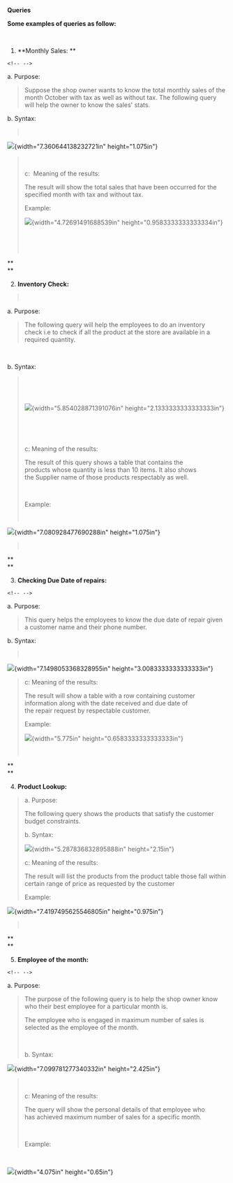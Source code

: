 **Queries**

**Some examples of queries as follow:** 

 

1.  **Monthly Sales: ** 

```{=html}
<!-- -->
```
a.  Purpose: 

> Suppose the shop owner wants to know the total monthly sales of the
> month October with tax as well as without tax. The following query
> will help the owner to know the sales' stats. 

b.  Syntax: 

>  

![](media/image1.png){width="7.360644138232721in" height="1.075in"}

>  
>
> c:  Meaning of the results: 
>
> The result will show the total sales that have been occurred for the
> specified month with tax and without tax. 
>
> Example: 
>
> ![](media/image2.png){width="4.72691491688539in"
> height="0.9583333333333334in"}
>
>  
>
>  

**\
**

2.  **Inventory Check:** 

>  

a.  Purpose: 

> The following query will help the employees to do an inventory
> check i.e to check if all the product at the store are available in a
> required quantity. 

 

b.  Syntax: 

>  
>
>  
>
> ![](media/image3.png){width="5.854028871391076in"
> height="2.1333333333333333in"}
>
>  
>
>  
>
> c: Meaning of the results: 
>
> The result of this query shows a table that contains the
> products whose quantity is less than 10 items. It also shows
> the Supplier name of those products respectably as well. 
>
>  
>
> Example: 
>
>  

![](media/image4.png){width="7.080928477690288in" height="1.075in"}

>  

**\
**

3.  **Checking Due Date of repairs:** 

```{=html}
<!-- -->
```
a.  Purpose: 

> This query helps the employees to know the due date of repair given a
> customer name and their phone number. 

b.  Syntax:

>  

![](media/image5.png){width="7.1498053368328955in"
height="3.0083333333333333in"}

> c: Meaning of the results: 
>
> The result will show a table with a row containing customer
> information along with the date received and due date of
> the repair request by respectable customer. 
>
> Example: 
>
> ![](media/image6.png){width="5.775in" height="0.6583333333333333in"}
>
>  

**\
**

4.  **Product Lookup:** 

> a\. Purpose:  
>
> The following query shows the products that satisfy the customer
> budget constraints. 
>
> b\. Syntax: 
>
> ![](media/image7.png){width="5.287836832895888in" height="2.15in"}
>
> c: Meaning of the results: 
>
> The result will list the products from the product table those
> fall within certain range of price as requested by the customer 
>
> Example: 

![](media/image8.png){width="7.4197495625546805in" height="0.975in"}

>  

**\
**

5.  **Employee of the month:** 

```{=html}
<!-- -->
```
a.  Purpose: 

> The purpose of the following query is to help the shop owner know
> who their best employee for a particular month is. 
>
> The employee who is engaged in maximum number of sales is selected as
> the employee of the month. 
>
>  
>
> b\. Syntax: 

![](media/image9.png){width="7.099781277340332in" height="2.425in"}

>  
>
> c: Meaning of the results: 
>
> The query will show the personal details of that employee who
> has achieved maximum number of sales for a specific month. 
>
>  
>
> Example: 

 

![](media/image10.png){width="4.075in" height="0.65in"}
